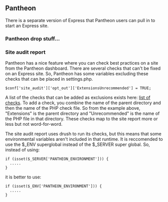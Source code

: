 ## Pantheon
There is a separate version of Express that Pantheon users can pull in to start an Express site.

### Pantheon drop stuff...

### Site audit report
Pantheon has a nice feature where you can check best practices on a site from the Pantheon dashboard. There are several checks that can't be fixed on an Express site. So, Pantheon has some variables excluding these checks that can be placed in settings.php.

    $conf['site_audit']['opt_out']['ExtensionsUnrecommended'] = TRUE;

A list of the checks that can be added as exclusions exists here: [list of checks](http://cgit.drupalcode.org/site_audit/tree/Check).
To add a check, you combine the name of the parent directory and then the name of the PHP check file. So from the example above, "Extensions" is the parent directory and "Unrecommended" is the name of the PHP file in that directory. These checks map to the site report more or less but not word-for-word.

The site audit report uses drush to run its checks, but this means that some environmental variables aren't included in that runtime. It is reccomended to use the $_ENV superglobal instead of the $_SERVER super global. So, instead of using:

    if (isset($_SERVER['PANTHEON_ENVIRONMENT'])) {
      .....
    }

it is better to use:
    
    if (isset($_ENV['PANTHEON_ENVIRONMENT'])) {
      .....
    } 

